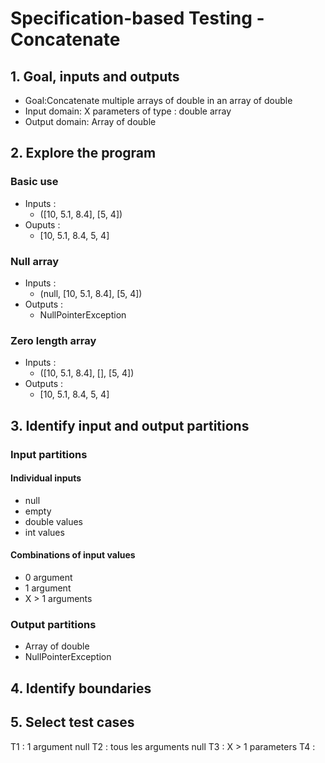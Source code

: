 # Specification-based Testing - Concatenate

## 1. Goal, inputs and outputs
- Goal:Concatenate multiple arrays of double in an array of double
- Input domain: X parameters of type : double array
- Output domain: Array of double

## 2. Explore the program
### Basic use
- Inputs :
  - ([10, 5.1, 8.4], [5, 4])
- Ouputs :
  - [10, 5.1, 8.4, 5, 4]
### Null array
- Inputs :
  - (null, [10, 5.1, 8.4], [5, 4])
- Outputs :
  - NullPointerException
### Zero length array
- Inputs :
  - ([10, 5.1, 8.4], [], [5, 4])
- Outputs :
  - [10, 5.1, 8.4, 5, 4]

## 3. Identify input and output partitions

### Input partitions

#### Individual inputs
- null
- empty
- double values
- int values

#### Combinations of input values
- 0 argument
- 1 argument
- X > 1 arguments

### Output partitions
- Array of double
- NullPointerException

## 4. Identify boundaries

## 5. Select test cases
T1 : 1 argument null
T2 : tous les arguments null
T3 : X > 1 parameters
T4 : 